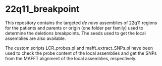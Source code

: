 # 22q11_breakpoint

This repository contains the targeted *de novo* assemblies of 22q11 regions for the patients and parents or origin (one folder per family) used to determine the deletions breakpoints. The seeds used to get the local assemblies are also available.

The custom scripts LCR_probes.pl and mafft_extract_SNPs.pl have been used to check the probe content of the local assemblies and get the SNPs from the MAFFT alignment of the local assemblies, respectively.


